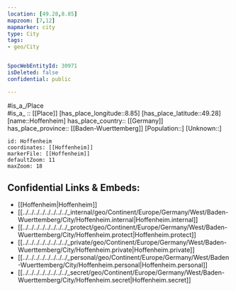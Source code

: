 ```yaml
---
location: [49.28,8.85] 
mapzoom: [7,12] 
mapmarker: city 
type: City
tags:
- geo/City


SpocWebEntityId: 30971
isDeleted: false
confidential: public

---
```

#is_a_/Place  
#is_a_ :: [[Place]] 
[has_place_longitude::8.85] 
[has_place_latitude::49.28] 
[name::Hoffenheim] 
has_place_country:: [[Germany]]  
has_place_province:: [[Baden-Wuerttemberg]] 
[Population::] 
[Unknown::] 


```leaflet
id: Hoffenheim
coordinates: [[Hoffenheim]] 
markerFile: [[Hoffenheim]] 
defaultZoom: 11 
maxZoom: 18
```


## Confidential Links & Embeds: 
- [[Hoffenheim|Hoffenheim]]  
- [[../../../../../../../../_internal/geo/Continent/Europe/Germany/West/Baden-Wuerttemberg/City/Hoffenheim.internal|Hoffenheim.internal]] 
- [[../../../../../../../../_protect/geo/Continent/Europe/Germany/West/Baden-Wuerttemberg/City/Hoffenheim.protect|Hoffenheim.protect]] 
- [[../../../../../../../../_private/geo/Continent/Europe/Germany/West/Baden-Wuerttemberg/City/Hoffenheim.private|Hoffenheim.private]] 
- [[../../../../../../../../_personal/geo/Continent/Europe/Germany/West/Baden-Wuerttemberg/City/Hoffenheim.personal|Hoffenheim.personal]] 
- [[../../../../../../../../_secret/geo/Continent/Europe/Germany/West/Baden-Wuerttemberg/City/Hoffenheim.secret|Hoffenheim.secret]] 
